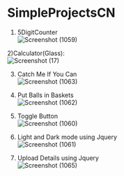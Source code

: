 # SimpleProjectsCN


1) 5DigitCounter </br>
![Screenshot (1059)](https://github.com/uniquesp/SimpleProjectsCN/assets/71183249/6bad4e70-d4df-48cb-a6de-8b5b3947d4b6)


2)Calculator(Glass):</br>
![Screenshot (17)](https://github.com/uniquesp/SimpleProjectsCN/assets/71183249/ac7b7b66-d7a5-446d-ada2-ee3b6cb9cd2c)


3) Catch Me If You Can </br>
![Screenshot (1063)](https://github.com/uniquesp/SimpleProjectsCN/assets/71183249/cbc50569-75da-4be8-a2c9-fb7c5ff60fb8)


5) Put Balls in Baskets </br>
![Screenshot (1062)](https://github.com/uniquesp/SimpleProjectsCN/assets/71183249/63676cb1-f723-424c-954a-85ccb83f0183)


6) Toggle Button </br>
![Screenshot (1060)](https://github.com/uniquesp/SimpleProjectsCN/assets/71183249/b68f0654-c5ed-44c2-8699-143e1942dab2)


7) Light and Dark mode using Jquery </br>
![Screenshot (1061)](https://github.com/uniquesp/SimpleProjectsCN/assets/71183249/70309e2f-d25d-4dcd-a7b4-32c29979ae4b)


8) Upload Details using Jquery </br>
![Screenshot (1065)](https://github.com/uniquesp/SimpleProjectsCN/assets/71183249/0b0fefe3-68d2-4160-a2ec-c2237efe7f93)



